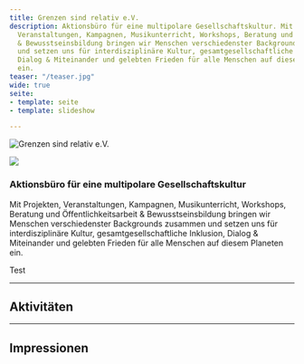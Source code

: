 ```yaml
---
title: Grenzen sind relativ e.V.
description: Aktionsbüro für eine multipolare Gesellschaftskultur. Mit Projekten,
  Veranstaltungen, Kampagnen, Musikunterricht, Workshops, Beratung und Öffentlichkeitsarbeit
  & Bewusstseinsbildung bringen wir Menschen verschiedenster Backgrounds zusammen
  und setzen uns für interdisziplinäre Kultur, gesamtgesellschaftliche Inklusion,
  Dialog & Miteinander und gelebten Frieden für alle Menschen auf diesem Planeten
  ein.
teaser: "/teaser.jpg"
wide: true
seite:
- template: seite
- template: slideshow

---
```

<div class="md:text-center">

<img src="/teaser.jpg" alt="Grenzen sind relativ e.V." class="w-full !mx-auto wide !-mt-8" />

![](/media/2022/05/banner_web_banner-startseite.jpg)

### Aktionsbüro für eine multipolare Gesellschaftskultur

Mit Projekten, Veranstaltungen, Kampagnen, Musikunterricht, Workshops, Beratung und Öffentlichkeitsarbeit & Bewusstseinsbildung bringen wir Menschen verschiedenster Backgrounds zusammen und setzen uns für interdisziplinäre Kultur, gesamtgesellschaftliche Inklusion, Dialog & Miteinander und gelebten Frieden für alle Menschen auf diesem Planeten ein.

<more src="/ueber-uns/info">Test</more>

</div>

<div class="text-center">

<hr class="wide !border-grey-700">

## Aktivitäten

</div>

<slideshow class="wide" name="startseite-aktivitaeten"></slideshow>

<div class="text-center">

<hr class="wide !border-grey-700">

## Impressionen

</div>

<video-gallery class="wide px-12 lg:px-24" name="startseite-video-galerie"></video-gallery>